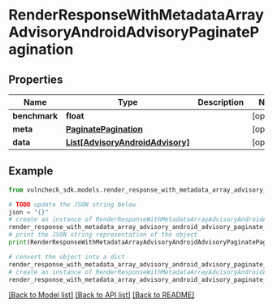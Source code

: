 # RenderResponseWithMetadataArrayAdvisoryAndroidAdvisoryPaginatePagination


## Properties

Name | Type | Description | Notes
------------ | ------------- | ------------- | -------------
**benchmark** | **float** |  | [optional] 
**meta** | [**PaginatePagination**](PaginatePagination.md) |  | [optional] 
**data** | [**List[AdvisoryAndroidAdvisory]**](AdvisoryAndroidAdvisory.md) |  | [optional] 

## Example

```python
from vulncheck_sdk.models.render_response_with_metadata_array_advisory_android_advisory_paginate_pagination import RenderResponseWithMetadataArrayAdvisoryAndroidAdvisoryPaginatePagination

# TODO update the JSON string below
json = "{}"
# create an instance of RenderResponseWithMetadataArrayAdvisoryAndroidAdvisoryPaginatePagination from a JSON string
render_response_with_metadata_array_advisory_android_advisory_paginate_pagination_instance = RenderResponseWithMetadataArrayAdvisoryAndroidAdvisoryPaginatePagination.from_json(json)
# print the JSON string representation of the object
print(RenderResponseWithMetadataArrayAdvisoryAndroidAdvisoryPaginatePagination.to_json())

# convert the object into a dict
render_response_with_metadata_array_advisory_android_advisory_paginate_pagination_dict = render_response_with_metadata_array_advisory_android_advisory_paginate_pagination_instance.to_dict()
# create an instance of RenderResponseWithMetadataArrayAdvisoryAndroidAdvisoryPaginatePagination from a dict
render_response_with_metadata_array_advisory_android_advisory_paginate_pagination_from_dict = RenderResponseWithMetadataArrayAdvisoryAndroidAdvisoryPaginatePagination.from_dict(render_response_with_metadata_array_advisory_android_advisory_paginate_pagination_dict)
```
[[Back to Model list]](../README.md#documentation-for-models) [[Back to API list]](../README.md#documentation-for-api-endpoints) [[Back to README]](../README.md)


